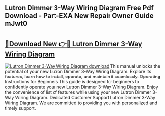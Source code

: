 ## Lutron Dimmer 3-Way Wiring Diagram Free Pdf Download - Part-EXA New Repair Owner Guide mJwt0

# <h2><a href="http://dfu70bk.blite.top/?on=Lutron+Dimmer+3-Way+Wiring+Diagram">🔗Download New 👉🔴 Lutron Dimmer 3-Way Wiring Diagram</a></h2>

[![Lutron Dimmer 3-Way Wiring Diagram download](https://i.imgur.com/lujVjoI.png)](http://dfu70bk.blite.top/?on=Lutron+Dimmer+3-Way+Wiring+Diagram)
This manual unlocks the potential of your new Lutron Dimmer 3-Way Wiring Diagram. Explore its features, learn how to install, operate, and maintain it seamlessly. Operating Instructions for Beginners This guide is designed for beginners to confidently operate your new Lutron Dimmer 3-Way Wiring Diagram. Enjoy the convenience of list of features while using your new Lutron Dimmer 3-Way Wiring Diagram. Dedicated Customer Support Lutron Dimmer 3-Way Wiring Diagram. We are committed to providing you with personalized and timely support.
